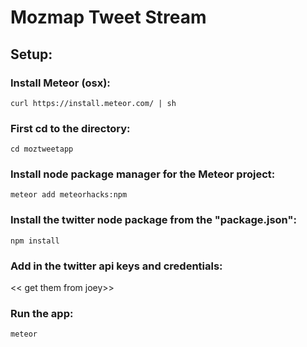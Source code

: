 # Mozmap Tweet Stream

## Setup:

### Install Meteor (osx):
```
curl https://install.meteor.com/ | sh
```

### First cd to the directory:
```
cd moztweetapp
```

### Install node package manager for the  Meteor project:
```
meteor add meteorhacks:npm
```

### Install the twitter node package from the "package.json":
```
npm install
```

### Add in the twitter api keys and credentials:
<< get them from joey>>

### Run the app:
```
meteor
```


